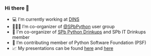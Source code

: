 ### Hi there 👋

- 💻 I'm currently working at [DINS](https://www.dins.ru/)
- 🧑‍🤝‍🧑 I’m co-organizer of [@SPbPython](https://github.com/SPbPython) user group
- 🍻 I'm co-organizer of [SPb Python Drinkups](https://github.com/SPbPython) and SPb IT Drinkups member 
- 🐍 I’m contributing member of Python Software Foundation (PSF)
- 📈 My presentations can be found [here](https://www.slideshare.net/delimitry) and [here](https://speakerdeck.com/delimitry)
